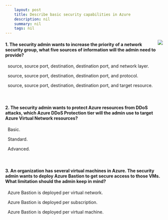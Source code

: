 ```yaml
---
    layout: post
    title: Describe basic security capabilities in Azure 
    description: nil
    summary: nil
    tags: nil
---
```



 <a target="_blank" href="https://docs.microsoft.com/en-us/learn/modules/describe-basic-security-capabilities-azure/8-knowledge-check/"><i class="fas fa-external-link-alt"></i> </a>
 <img align="right" src="https://docs.microsoft.com/en-us/learn/achievements/describe-basic-security-capabilities-in-azure.svg">
####  1. The security admin wants to increase the priority of a network security group, what five sources of information will the admin need to provide?


<i class='far fa-square'></i> &nbsp;&nbsp;source, source port, destination, destination port, and network layer.

<i class='fas fa-check-square' style='color: Dodgerblue;'></i> &nbsp;&nbsp;source, source port, destination, destination port, and protocol.

<i class='far fa-square'></i> &nbsp;&nbsp;source, source port, destination, destination port, and target resource.
<br />
<br />
<br />

####  2. The security admin wants to protect Azure resources from DDoS attacks, which Azure DDoS Protection tier will the admin use to target Azure Virtual Network resources?


<i class='far fa-square'></i> &nbsp;&nbsp;Basic.

<i class='fas fa-check-square' style='color: Dodgerblue;'></i> &nbsp;&nbsp;Standard.

<i class='far fa-square'></i> &nbsp;&nbsp;Advanced.
<br />
<br />
<br />

####  3. An organization has several virtual machines in Azure. The security admin wants to deploy Azure Bastion to get secure access to those VMs. What limitation should the admin keep in mind?


<i class='fas fa-check-square' style='color: Dodgerblue;'></i> &nbsp;&nbsp;Azure Bastion is deployed per virtual network.

<i class='far fa-square'></i> &nbsp;&nbsp;Azure Bastion is deployed per subscription.

<i class='far fa-square'></i> &nbsp;&nbsp;Azure Bastion is deployed per virtual machine.
<br />
<br />
<br />

